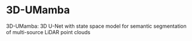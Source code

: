 # 3D-UMamba
3D-UMamba: 3D U-Net with state space model for semantic segmentation of multi-source LiDAR point clouds
